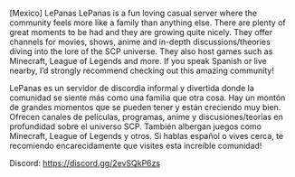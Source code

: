 [Mexico] LePanas
LePanas is a fun loving casual server where the community feels more like a family than anything else. There are plenty of great moments to be had and they are growing quite nicely. They offer channels for movies, shows, anime and in-depth discussions/theories diving into the lore of the SCP universe. They also host games such as Minecraft, League of Legends and more. If you speak Spanish or live nearby, I’d strongly recommend checking out this amazing community!

LePanas es un servidor de discordia informal y divertida donde la comunidad se siente más como una familia que otra cosa. Hay un montón de grandes momentos que se pueden tener y están creciendo muy bien.  Ofrecen canales de películas, programas, anime y discusiones/teorías en profundidad sobre el universo SCP. También albergan juegos como Minecraft, League of Legends y otros. Si hablas español o vives cerca, te recomiendo encarecidamente que visites esta increíble comunidad!

Discord: https://discord.gg/2evSQkP6zs